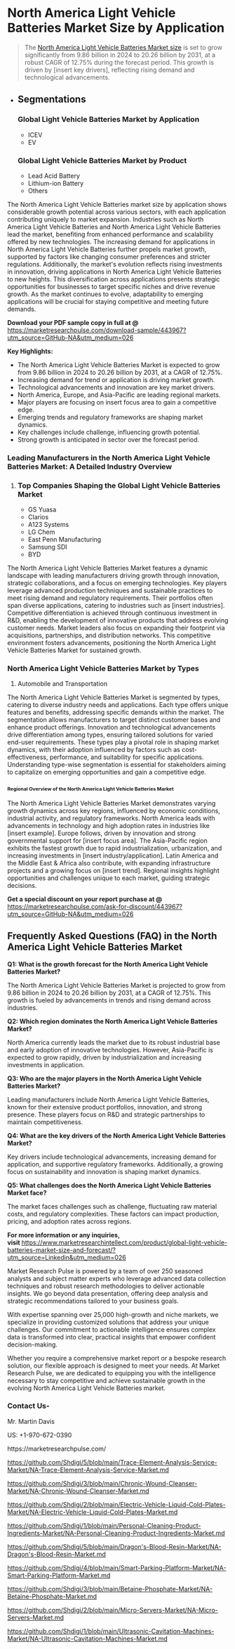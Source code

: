 <h1>North America Light Vehicle Batteries Market&nbsp;Size by Application</h1><blockquote><p>The <a href="https://marketresearchpulse.com/download-sample/443967?utm_source=GitHub-NA&amp;utm_medium=026">North America Light Vehicle Batteries Market size</a> is set to grow significantly from 9.86 billion in 2024 to 20.26 billion by 2031, at a robust CAGR of 12.75% during the forecast period. This growth is driven by [insert key drivers], reflecting rising demand and technological advancements.</p></blockquote><ul><li><h2>Segmentations</h2><h3>Global Light Vehicle Batteries Market by Application</h3><ul><li>ICEV</li><li>EV</li></ul><h3>Global Light Vehicle Batteries Market by Product</h3><ul><li>Lead Acid Battery</li><li>Lithium-ion Battery</li><li>Others</li></ul></li></ul><p>The North America Light Vehicle Batteries market size by application shows considerable growth potential across various sectors, with each application contributing uniquely to market expansion. Industries such as North America Light Vehicle Batteries and North America Light Vehicle Batteries lead the market, benefiting from enhanced performance and scalability offered by new technologies. The increasing demand for applications in North America Light Vehicle Batteries further propels market growth, supported by factors like changing consumer preferences and stricter regulations. Additionally, the market's evolution reflects rising investments in innovation, driving applications in North America Light Vehicle Batteries to new heights. This diversification across applications presents strategic opportunities for businesses to target specific niches and drive revenue growth. As the market continues to evolve, adaptability to emerging applications will be crucial for staying competitive and meeting future demands.</p><p><strong>Download your PDF sample copy in full at @ </strong><a href="https://marketresearchpulse.com/download-sample/443967?utm_source=GitHub-NA&amp;utm_medium=026">https://marketresearchpulse.com/download-sample/443967?utm_source=GitHub-NA&amp;utm_medium=026</a></p><p><strong>Key Highlights: </strong></p><ul><li>The North America Light Vehicle Batteries Market is expected to grow from 9.86 billion in 2024 to 20.26 billion by 2031, at a CAGR of 12.75%.</li><li>Increasing demand for trend or application is driving market growth.</li><li>Technological advancements and innovation are key market drivers.</li><li>North America, Europe, and Asia-Pacific are leading regional markets.</li><li>Major players are focusing on insert focus area to gain a competitive edge.</li><li>Emerging trends and regulatory frameworks are shaping market dynamics.</li><li>Key challenges include challenge, influencing growth potential.</li><li>Strong growth is anticipated in sector over the forecast period.</li></ul><h3>Leading Manufacturers in the North America Light Vehicle Batteries Market: A Detailed Industry Overview</h3><ol><li><h3>Top Companies Shaping the Global Light Vehicle Batteries Market </h3><ul><li>GS Yuasa</li><li>Clarios</li><li>A123 Systems</li><li>LG Chem</li><li>East Penn Manufacturing</li><li>Samsung SDI</li><li>BYD</li></ul></li></ol><div class="flex max-w-full flex-col flex-grow"><div class="min-h-8 text-message flex w-full flex-col items-end gap-2 whitespace-normal break-words [.text-message+&amp;]:mt-5" dir="auto" data-message-author-role="assistant" data-message-id="fd8432e4-4910-450d-b182-61b7bfb0a01f" data-message-model-slug="gpt-4o"><div class="flex w-full flex-col gap-1 empty:hidden first:pt-[3px]"><div class="markdown prose w-full break-words dark:prose-invert light"><p>The North America Light Vehicle Batteries Market features a dynamic landscape with leading manufacturers driving growth through innovation, strategic collaborations, and a focus on emerging technologies. Key players leverage advanced production techniques and sustainable practices to meet rising demand and regulatory requirements. Their portfolios often span diverse applications, catering to industries such as [insert industries]. Competitive differentiation is achieved through continuous investment in R&amp;D, enabling the development of innovative products that address evolving customer needs. Market leaders also focus on expanding their footprint via acquisitions, partnerships, and distribution networks. This competitive environment fosters advancements, positioning the North America Light Vehicle Batteries Market for sustained growth.</p></div></div></div></div><h3>North America Light Vehicle Batteries Market by Types</h3><ol><li>Automobile and Transportation</li></ol><div class="flex max-w-full flex-col flex-grow"><div class="min-h-8 text-message flex w-full flex-col items-end gap-2 whitespace-normal break-words [.text-message+&amp;]:mt-5" dir="auto" data-message-author-role="assistant" data-message-id="084470be-0bb7-4664-bddf-5156b4f41249" data-message-model-slug="gpt-4o-mini"><div class="flex w-full flex-col gap-1 empty:hidden first:pt-[3px]"><div class="markdown prose w-full break-words dark:prose-invert light"><p>The North America Light Vehicle Batteries Market is segmented by types, catering to diverse industry needs and applications. Each type offers unique features and benefits, addressing specific demands within the market. The segmentation allows manufacturers to target distinct customer bases and enhance product offerings. Innovation and technological advancements drive differentiation among types, ensuring tailored solutions for varied end-user requirements. These types play a pivotal role in shaping market dynamics, with their adoption influenced by factors such as cost-effectiveness, performance, and suitability for specific applications. Understanding type-wise segmentation is essential for stakeholders aiming to capitalize on emerging opportunities and gain a competitive edge.</p></div></div></div></div><h3><span style="font-size: 11px;">Regional Overview of the North America Light Vehicle Batteries Market</span></h3><div class="flex max-w-full flex-col flex-grow"><div class="min-h-8 text-message flex w-full flex-col items-end gap-2 whitespace-normal break-words [.text-message+&amp;]:mt-5" dir="auto" data-message-author-role="assistant" data-message-id="e9038762-ce64-4e30-91c9-9bd413514231" data-message-model-slug="gpt-4o-mini"><div class="flex w-full flex-col gap-1 empty:hidden first:pt-[3px]"><div class="markdown prose w-full break-words dark:prose-invert light"><p>The North America Light Vehicle Batteries Market demonstrates varying growth dynamics across key regions, influenced by economic conditions, industrial activity, and regulatory frameworks. North America leads with advancements in technology and high adoption rates in industries like [insert example]. Europe follows, driven by innovation and strong governmental support for [insert focus area]. The Asia-Pacific region exhibits the fastest growth due to rapid industrialization, urbanization, and increasing investments in [insert industry/application]. Latin America and the Middle East &amp; Africa also contribute, with expanding infrastructure projects and a growing focus on [insert trend]. Regional insights highlight opportunities and challenges unique to each market, guiding strategic decisions.</p></div></div></div></div><p><strong>Get a special discount on your report purchase at @ </strong><a href="https://marketresearchpulse.com/ask-for-discount/443967?utm_source=GitHub-NA&amp;utm_medium=026">https://marketresearchpulse.com/ask-for-discount/443967?utm_source=GitHub-NA&amp;utm_medium=026</a></p><h2>Frequently Asked Questions (FAQ) in the North America Light Vehicle Batteries Market</h2><p><strong>Q1: What is the growth forecast for the North America Light Vehicle Batteries Market?</strong></p><p>The North America Light Vehicle Batteries Market is projected to grow from 9.86 billion in 2024 to 20.26 billion by 2031, at a CAGR of 12.75%. This growth is fueled by advancements in trends and rising demand across industries.</p><p><strong>Q2: Which region dominates the North America Light Vehicle Batteries Market?</strong></p><p>North America currently leads the market due to its robust industrial base and early adoption of innovative technologies. However, Asia-Pacific is expected to grow rapidly, driven by industrialization and increasing investments in application.</p><p><strong>Q3: Who are the major players in the North America Light Vehicle Batteries Market?</strong></p><p>Leading manufacturers include North America Light Vehicle Batteries, known for their extensive product portfolios, innovation, and strong presence. These players focus on R&amp;D and strategic partnerships to maintain competitiveness.</p><p><strong>Q4: What are the key drivers of the North America Light Vehicle Batteries Market?</strong></p><p>Key drivers include technological advancements, increasing demand for application, and supportive regulatory frameworks. Additionally, a growing focus on sustainability and innovation is shaping market dynamics.</p><p><strong>Q5: What challenges does the North America Light Vehicle Batteries Market face?</strong></p><p>The market faces challenges such as challenge, fluctuating raw material costs, and regulatory complexities. These factors can impact production, pricing, and adoption rates across regions.</p><p><strong>For more information or any inquiries, visit&nbsp;</strong><a href="https://www.marketresearchintellect.com/product/global-light-vehicle-batteries-market-size-and-forecast/?utm_source=Linkedin&utm_medium=026">https://www.marketresearchintellect.com/product/global-light-vehicle-batteries-market-size-and-forecast/?utm_source=Linkedin&utm_medium=026</a></p><p>Market Research Pulse is powered by a team of over 250 seasoned analysts and subject matter experts who leverage advanced data collection techniques and robust research methodologies to deliver actionable insights. We go beyond data presentation, offering deep analysis and strategic recommendations tailored to your business goals.</p><p>With expertise spanning over 25,000 high-growth and niche markets, we specialize in providing customized solutions that address your unique challenges. Our commitment to actionable intelligence ensures complex data is transformed into clear, practical insights that empower confident decision-making.</p><p>Whether you require a comprehensive market report or a bespoke research solution, our flexible approach is designed to meet your needs. At Market Research Pulse, we are dedicated to equipping you with the intelligence necessary to stay competitive and achieve sustainable growth in the evolving North America Light Vehicle Batteries market.</p><h3><strong>Contact Us-</strong></h3><p>Mr. Martin Davis</p><p>US: +1-970-672-0390</p><p>https://marketresearchpulse.com/</p><p><a href="https://github.com/Shdigi/5/blob/main/Trace-Element-Analysis-Service-Market/NA-Trace-Element-Analysis-Service-Market.md">https://github.com/Shdigi/5/blob/main/Trace-Element-Analysis-Service-Market/NA-Trace-Element-Analysis-Service-Market.md</a></p><p><a href="https://github.com/Shdigi/3/blob/main/Chronic-Wound-Cleanser-Market/NA-Chronic-Wound-Cleanser-Market.md">https://github.com/Shdigi/3/blob/main/Chronic-Wound-Cleanser-Market/NA-Chronic-Wound-Cleanser-Market.md</a></p><p><a href="https://github.com/Shdigi/2/blob/main/Electric-Vehicle-Liquid-Cold-Plates-Market/NA-Electric-Vehicle-Liquid-Cold-Plates-Market.md">https://github.com/Shdigi/2/blob/main/Electric-Vehicle-Liquid-Cold-Plates-Market/NA-Electric-Vehicle-Liquid-Cold-Plates-Market.md</a></p><p><a href="https://github.com/Shdigi/1/blob/main/Personal-Cleaning-Product-Ingredients-Market/NA-Personal-Cleaning-Product-Ingredients-Market.md">https://github.com/Shdigi/1/blob/main/Personal-Cleaning-Product-Ingredients-Market/NA-Personal-Cleaning-Product-Ingredients-Market.md</a></p><p><a href="https://github.com/Shdigi/5/blob/main/Dragon's-Blood-Resin-Market/NA-Dragon's-Blood-Resin-Market.md">https://github.com/Shdigi/5/blob/main/Dragon's-Blood-Resin-Market/NA-Dragon's-Blood-Resin-Market.md</a></p><p><a href="https://github.com/Shdigi/4/blob/main/Smart-Parking-Platform-Market/NA-Smart-Parking-Platform-Market.md">https://github.com/Shdigi/4/blob/main/Smart-Parking-Platform-Market/NA-Smart-Parking-Platform-Market.md</a></p><p><a href="https://github.com/Shdigi/3/blob/main/Betaine-Phosphate-Market/NA-Betaine-Phosphate-Market.md">https://github.com/Shdigi/3/blob/main/Betaine-Phosphate-Market/NA-Betaine-Phosphate-Market.md</a></p><p><a href="https://github.com/Shdigi/2/blob/main/Micro-Servers-Market/NA-Micro-Servers-Market.md">https://github.com/Shdigi/2/blob/main/Micro-Servers-Market/NA-Micro-Servers-Market.md</a></p><p><a href="https://github.com/Shdigi/1/blob/main/Ultrasonic-Cavitation-Machines-Market/NA-Ultrasonic-Cavitation-Machines-Market.md">https://github.com/Shdigi/1/blob/main/Ultrasonic-Cavitation-Machines-Market/NA-Ultrasonic-Cavitation-Machines-Market.md</a></p>
